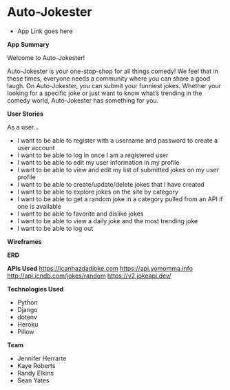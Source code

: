 # Auto-Jokester

* App Link goes here

**App Summary**

Welcome to Auto-Jokester!

Auto-Jokester is your one-stop-shop for all things comedy! We feel that in these times, everyone needs a community where you can share a good laugh. On Auto-Jokester, you can submit your funniest jokes. Whether your looking for a specific joke or just want to know what’s trending in the comedy world, Auto-Jokester has something for you.


**User Stories** 

As a user...
* I want to be able to register with a username and password to create a user account
* I want to be able to log in once I am a registered user
* I want to be able to edit my user information in my profile
* I want to be able to view and edit my list of submitted jokes on my user profile 
* I want to be able to create/update/delete jokes that I have created
* I want to be able to explore jokes on the site by category 
* I want to be able to get a random joke in a category pulled from an API if one is available
* I want to be able to favorite and dislike jokes 
* I want to be able to view a daily joke and the most trending joke
* I want to be able to log out 

**Wireframes**

**ERD**

**APIs Used**
https://icanhazdadjoke.com
https://api.yomomma.info
http://api.icndb.com/jokes/random
https://v2.jokeapi.dev/

**Technologies Used**

* Python 
* Django 
* dotenv
* Heroku
* Pillow

**Team** 
* Jennifer Herrarte 
* Kaye Roberts
* Randy Elkins 
* Sean Yates




